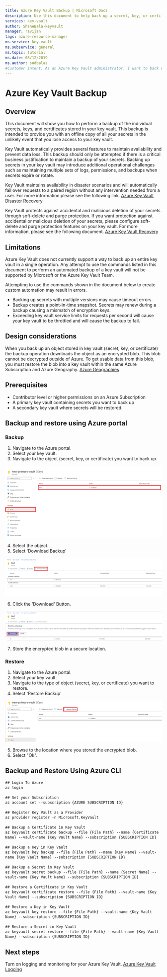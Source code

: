```yaml
---
title: Azure Key Vault Backup | Microsoft Docs
description: Use this document to help back up a secret, key, or certificate stored in Azure Key Vault.
services: key-vault
author: ShaneBala-keyvault
manager: ravijan
tags: azure-resource-manager
ms.service: key-vault
ms.subservice: general
ms.topic: tutorial
ms.date: 08/12/2019
ms.author: sudbalas
#Customer intent: As an Azure Key Vault administrator, I want to back up a secret, key, or certificate in my key vault.
---
```

# Azure Key Vault Backup

## Overview

This document will show you how to perform a backup of the individual secrets, keys, and certificates stored in your key vault. This backup is intended to provide you with an offline copy of all your secrets in the unlikely event that you lose access to your key vault.

Key Vault automatically provides several features to maintain availability and prevent data loss. This backup should only be attempted if there is a critical business justification to maintain a backup of your secrets. Backing up secrets in your key vault may introduce additional operational challenges such as maintaining multiple sets of logs, permissions, and backups when secrets expire or rotate.

Key Vault maintains availability in disaster scenarios and will automatically fail over requests to a paired region without any intervention needed from a user. For more information please see the following link. [Azure Key Vault Disaster Recovery](https://docs.microsoft.com/azure/key-vault/general/disaster-recovery-guidance)

Key Vault protects against accidental and malicious deletion of your secrets through soft-delete and purge protection. If you want protection against accidental or malicious deletion of your secrets, please configure soft-delete and purge protection features on your key vault. For more information, please see the following document. [Azure Key Vault Recovery](https://docs.microsoft.com/azure/key-vault/general/overview-soft-delete)

## Limitations

Azure Key Vault does not currently support a way to back up an entire key vault in a single operation. Any attempt to use the commands listed in this document to perform an automated backup of a key vault will not be supported by Microsoft or the Azure Key Vault Team.

Attempting to use the commands shown in the document below to create custom automation may result in errors.

* Backing up secrets with multiple versions may cause timeout errors.
* Backup creates a point-in-time snapshot. Secrets may renew during a backup causing a mismatch of encryption keys.
* Exceeding key vault service limits for requests per second will cause your key vault to be throttled and will cause the backup to fail.

## Design considerations

When you back up an object stored in key vault (secret, key, or certificate) the backup operation downloads the object as an encrypted blob. This blob cannot be decrypted outside of Azure. To get usable data from this blob, you must restore the blob into a key vault within the same Azure Subscription and Azure Geography.
[Azure Geographies](https://azure.microsoft.com/global-infrastructure/geographies/)

## Prerequisites

* Contributor level or higher permissions on an Azure Subscription
* A primary key vault containing secrets you want to back up
* A secondary key vault where secrets will be restored.

## Backup and restore using Azure portal

### Backup

1. Navigate to the Azure portal.
2. Select your key vault.
3. Navigate to the object (secret, key, or certificate) you want to back up.

  ![Image](../media/backup-1.png)

4. Select the object.
5. Select 'Download Backup'

  ![Image](../media/backup-2.png)

6. Click the 'Download' Button.

  ![Image](../media/backup-3.png)

7. Store the encrypted blob in a secure location.

### Restore

1. Navigate to the Azure portal.
2. Select your key vault.
3. Navigate to the type of object (secret, key, or certificate) you want to restore.
4. Select 'Restore Backup'

  ![Image](../media/backup-4.png)

5. Browse to the location where you stored the encrypted blob.
6. Select "Ok".

## Backup and Restore Using Azure CLI

```azurecli
## Login To Azure
az login

## Set your Subscription
az account set --subscription {AZURE SUBSCRIPTION ID}

## Register Key Vault as a Provider
az provider register -n Microsoft.KeyVault

## Backup a Certificate in Key Vault
az keyvault certificate backup --file {File Path} --name {Certificate Name} --vault-name {Key Vault Name} --subscription {SUBSCRIPTION ID}

## Backup a Key in Key Vault
az keyvault key backup --file {File Path} --name {Key Name} --vault-name {Key Vault Name} --subscription {SUBSCRIPTION ID}

## Backup a Secret in Key Vault
az keyvault secret backup --file {File Path} --name {Secret Name} --vault-name {Key Vault Name} --subscription {SUBSCRIPTION ID}

## Restore a Certificate in Key Vault
az keyvault certificate restore --file {File Path} --vault-name {Key Vault Name} --subscription {SUBSCRIPTION ID}

## Restore a Key in Key Vault
az keyvault key restore --file {File Path} --vault-name {Key Vault Name} --subscription {SUBSCRIPTION ID}

## Restore a Secret in Key Vault
az keyvault secret restore --file {File Path} --vault-name {Key Vault Name} --subscription {SUBSCRIPTION ID}

```

## Next steps

Turn on logging and monitoring for your Azure Key Vault. [Azure Key Vault Logging](https://docs.microsoft.com/azure/key-vault/general/logging)
